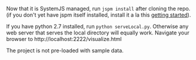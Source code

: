 Now that it is SystemJS managed, run `jspm install` after cloning the repo. (if you don't yet have jspm itself installed, install it a la this [getting started](https://medium.com/@swirlycheetah/getting-started-with-jspm-systemjs-d6f2560b7eb4)).

If you have python 2.7 installed, run `python serveLocal.py`. Otherwise any web server that serves the local directory will equally work.
Navigate your browser to http://localhost:2222/visualize.html

The project is not pre-loaded with sample data.
